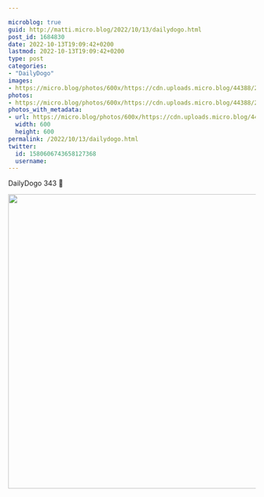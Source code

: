 ```yaml
---

microblog: true
guid: http://matti.micro.blog/2022/10/13/dailydogo.html
post_id: 1684830
date: 2022-10-13T19:09:42+0200
lastmod: 2022-10-13T19:09:42+0200
type: post
categories:
- "DailyDogo"
images:
- https://micro.blog/photos/600x/https://cdn.uploads.micro.blog/44388/2022/4b9fc1fbbd.jpg
photos:
- https://micro.blog/photos/600x/https://cdn.uploads.micro.blog/44388/2022/4b9fc1fbbd.jpg
photos_with_metadata:
- url: https://micro.blog/photos/600x/https://cdn.uploads.micro.blog/44388/2022/4b9fc1fbbd.jpg
  width: 600
  height: 600
permalink: /2022/10/13/dailydogo.html
twitter:
  id: 1580606743658127368
  username:
---
```

DailyDogo 343 🐶

<img src="https://micro.blog/photos/600x/https://blog.martin-haehnel.de/uploads/2022/4b9fc1fbbd.jpg" width="600" height="600" alt="" />
